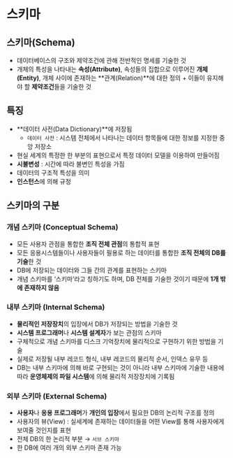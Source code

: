 # 스키마

## 스키마(Schema)

- 데이터베이스의 구조와 제약조건에 관해 전반적인 명세를 기술한 것
- 개체의 특성을 나타내는 **속성(Attribute)**, 속성들의 집합으로 이루어진 **개체(Entity)**, 개체 사이에 존재하는 **관계(Relation)**에 대한 정의 + 이들이 유지해야 할 **제약조건**들을 기술한 것

## 특징

- **데이터 사전(Data Dictionary)**에 저장됨
    - `데이터 사전` : 시스템 전체에서 나타나는 데이터 항목들에 대한 정보를 지정한 중앙 저장소
- 현실 세계의 특정한 한 부분의 표현으로서 특정 데이터 모델을 이용하여 만들어짐
- **시불변성** : 시간에 따라 불변인 특성을 가짐
- 데이터의 구조적 특성을 의미
- **인스턴스**에 의해 규정

## 스키마의 구분

### 개념 스키마 (Conceptual Schema)

- 모든 사용자 관점을 통합한 **조직 전체 관점**의 통합적 표현
- 모든 응용시스템들이나 사용자들이 필용로 하는 데이터를 통합한 **조직 전체의 DB를 기술**한 것
- DB에 저장되는 데이터와 그들 간의 관계를 표현하는 스키마
- 개념 스키마를 ‘스키마’라고 칭하기도 하며, DB 전체를 기술한 것이기 때문에 **1개 밖에 존재하지 않음**

### 내부 스키마 (Internal Schema)

- **물리적인 저장장치**의 입장에서 DB가 저장되는 방법을 기술한 것
- **시스템 프로그래머**나 **시스템 설계자**가 보는 관점의 스키마
- 구체적으로 개념 스키마를 디스크 기억장치에 물리적으로 구현하기 위한 방법을 기술
- 실제로 저장될 내부 레코드 형식, 내부 레코드의 물리적 순서, 인덱스 유무 등
- DB는 내부 스키마에 의해 바로 구현되는 것이 아니라 내부 스키마에 기술한 내용에 따라 **운영체제의 파일 시스템**에 의해 물리적 저장장치에 기록됨

### 외부 스키마 (External Schema)

- **사용자**나 **응용 프로그래머**가 **개인의 입장**에서 필요한 DB의 논리적 구조를 정의
- 사용자의 뷰(View) : 실세계에 존재하는 데이터들을 어떤 View를 통해 사용자에게 보여줄 것인지를 표현
- 전체 DB의 한 논리적 부분 → `서브 스키마`
- 한 DB에 여러 개의 외부 스키마 존재 가능